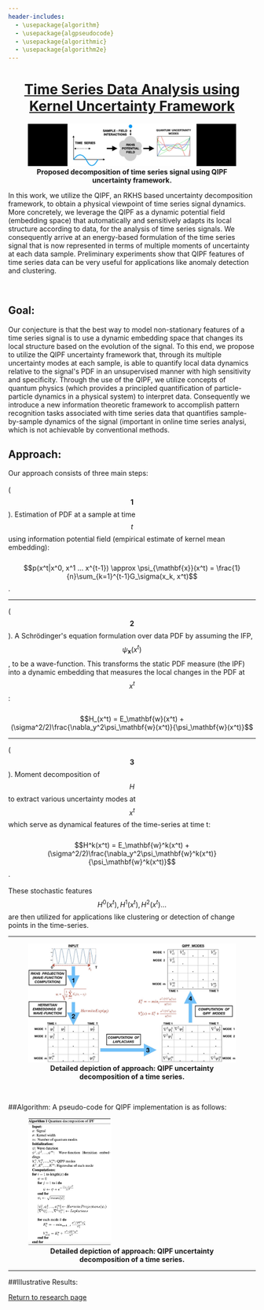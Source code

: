 ```yaml
---
header-includes:
  - \usepackage{algorithm}
  - \usepackage{algpseudocode}
  - \usepackage{algorithmic}
  - \usepackage{algorithm2e}
---
```


<style TYPE="text/css">
code.has-jax {font: inherit; font-size: 100%; background: inherit; border: inherit;}
</style>
<script type="text/x-mathjax-config">
MathJax.Hub.Config({
    tex2jax: {
        inlineMath: [['$','$'], ['\\(','\\)']],
        skipTags: ['script', 'noscript', 'style', 'textarea', 'pre'] // removed 'code' entry
    }
});
MathJax.Hub.Queue(function() {
    var all = MathJax.Hub.getAllJax(), i;
    for(i = 0; i < all.length; i += 1) {
        all[i].SourceElement().parentNode.className += ' has-jax';
    }
});
</script>
<script type="text/javascript" src="https://cdnjs.cloudflare.com/ajax/libs/mathjax/2.7.4/MathJax.js?config=TeX-AMS_HTML-full"></script>
  
<center> <h1> <ins>Time Series Data Analysis using Kernel Uncertainty Framework</ins> </h1> </center>
    
<figure>
<img style="float: center" src="/frmm.jpg">
<figcaption align = "center"><b>Proposed decomposition of time series signal using QIPF uncertainty framework.</b></figcaption>
</figure>
 
In this work, we utilize the QIPF, an RKHS based uncertainty decomposition framework, to obtain a physical viewpoint of time series signal dynamics. More concretely, we leverage the QIPF as a dynamic potential field (embedding space) that automatically and sensitively adapts its local structure according to data, for the analysis of time series signals. We consequently arrive at an energy-based formulation of the time series signal that is now represented in terms of multiple moments of uncertainty at each data sample. Preliminary experiments show that QIPF features of time series data can be very useful for applications like anomaly detection and clustering.

<br />
<!-- <br /> -->
<!-- <br /> -->
<!-- <br /> -->

## Goal:
Our conjecture is that the best way to model non-stationary features of a time series signal is to use a dynamic embedding space that changes its local structure based on the evolution of the signal. To this end, we propose to utilize the QIPF uncertainty framework that, through its multiple uncertainty modes at each sample, is able to quantify local data dynamics relative to the signal's PDF in an unsupervised manner with high sensitivity and specificity. Through the use of the QIPF, we utilize concepts of quantum physics (which provides a principled quantification of particle-particle dynamics in a physical system) to interpret data. Consequently we introduce a new information theoretic framework to accomplish pattern recognition tasks associated with time series data that quantifies sample-by-sample dynamics of the signal (important in online time series analysi, which is not achievable by conventional methods.
<br />
<!-- <br />
The problem is further made challenging by covariate shift of the test-set so that underlying distribution of input test data changes from $p(x|\lambda)$ during training to $p(x^*|\gamma)$ during testing (where $\lambda$ and $\gamma$ are parameters of the underlying distributions), while the target conditional distribution remains the same, i.e. $$p(y|x) = p(y^*|x^*)$$. -->
## Approach:
Our approach consists of three main steps:
 <br />
 <br />
($$\mathbf{1}$$). Estimation of PDF at a sample at time $$t$$ using information potential field (empirical estimate of kernel mean embedding): 
 <br />
 <br />
 $$p(x^t|x^0, x^1 ... x^{t-1}) \approx \psi_{\mathbf{x}}(x^t) = \frac{1}{n}\sum_{k=1}^{t-1}G_\sigma(x_k, x^t)$$.
    
---
    
($$\mathbf{2}$$). A Schrödinger's equation formulation over data PDF by assuming the IFP, $$\psi_{\mathbf{x}}(x^t)$$, to be a wave-function. This transforms the static PDF measure (the IPF) into a dynamic embedding that measures the local changes in the PDF at $$x^t$$: 
<br />
<br />
$$H_(x^t) = E_\mathbf{w}(x^t) + (\sigma^2/2)\frac{\nabla_y^2\psi_\mathbf{w}(x^t)}{\psi_\mathbf{w}(x^t)}$$ 
    
---
    
($$\mathbf{3}$$). Moment decomposition of $$H$$ to extract various uncertainty modes at $$x^t$$ which serve as dynamical features of the time-series at time t:
<br />
<br />
$$H^k(x^t) = E_\mathbf{w}^k(x^t) + (\sigma^2/2)\frac{\nabla_y^2\psi_\mathbf{w}^k(x^t)}{\psi_\mathbf{w}^k(x^t)}$$.
<br />
<br />
These stochastic features $$H^0(x^t), H^1(x^t), H^2(x^t) ...$$ are then utilized for applications like clustering or detection of change points in the time-series.

---
    
<figure>
<img style="float: center" src="/qspd7.jpg">
<figcaption align = "center"><b>Detailed depiction of approach: QIPF uncertainty decomposition of a time series.</b></figcaption>
</figure>

<br />

##Algorithm:
A pseudo-code for QIPF implementation is as follows:
<!-- \begin{algorithm}[H]
\caption{Quantum decomposition of IPF}\label{euclid}
\begin{algorithmic}
\State \textbf{Input:}
\State $x$: Signal
\State $\sigma$: Kernel width
\State $m$: Number of quantum modes
\State \textbf{Initialization:}
\State $\psi$: Wave-function
\State $\psi^1, \psi^2, ... , \psi^m$: Wave-function Hermitian embeddings
\State $V_s^1, V_s^2, ... , V_s^m$: QIPF modes
\State $E^1, E^2, ... , E^m$: Eigenvalue of each mode
\State \textbf{Computations:}
\For {$i = $ 1 to length($x$)}
\State $\psi=0$
\For {$j = $ 1 to i}
\State $\psi \gets \psi + e^{-\frac{(x_i - x_j)^2}{2\sigma^2}}$
\EndFor
\State $\psi_i \gets \sqrt{mean(\psi)}$
\State 
\State $[\psi_i^1, \psi_i^2, ... , \psi_i^m] \gets Hermite  Projections(\psi_i)$
\State $[{\nabla^2}\psi_i^1, ... , {\nabla^2}\psi_i^m] \gets Laplacians$ %_\psi(\psi_i^2\psi_i^4...\psi_i^m)
\State 
\For {each mode $k$}
\State $E_i^k = -\min_{q=1...i}\frac{\sigma^2/2{\nabla^2}\psi_q^k}{\psi_q^k}$
\State
\State $V_{s(i)}^k = E_i^k + \frac{\sigma^2/2{\nabla^2}\psi^k}{\psi^k}$
\EndFor
\EndFor
\end{algorithmic}
\end{algorithm} -->

    
    
<figure>
<img style="float: center" src="/alg.jpg" width="40%" height="40%">
<figcaption align = "center"><b>Detailed depiction of approach: QIPF uncertainty decomposition of a time series.</b></figcaption>
</figure>
  
---
  
##Illustrative Results:


[Return to research page](https://singhrish.com/research/)
